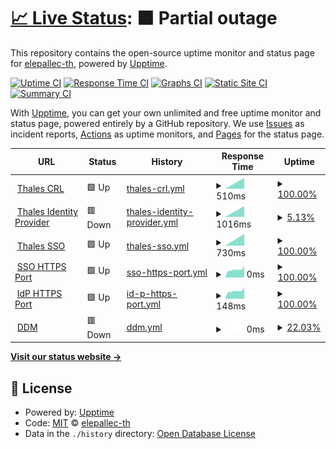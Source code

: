 # [📈 Live Status](https://elepallec-th.github.io/upptime): <!--live status--> **🟧 Partial outage**

This repository contains the open-source uptime monitor and status page for [elepallec-th](https://elepallec-th.github.io/upptime), powered by [Upptime](https://github.com/upptime/upptime).

[![Uptime CI](https://github.com/elepallec-th/upptime/workflows/Uptime%20CI/badge.svg)](https://github.com/elepallec-th/upptime/actions?query=workflow%3A%22Uptime+CI%22)
[![Response Time CI](https://github.com/elepallec-th/upptime/workflows/Response%20Time%20CI/badge.svg)](https://github.com/elepallec-th/upptime/actions?query=workflow%3A%22Response+Time+CI%22)
[![Graphs CI](https://github.com/elepallec-th/upptime/workflows/Graphs%20CI/badge.svg)](https://github.com/elepallec-th/upptime/actions?query=workflow%3A%22Graphs+CI%22)
[![Static Site CI](https://github.com/elepallec-th/upptime/workflows/Static%20Site%20CI/badge.svg)](https://github.com/elepallec-th/upptime/actions?query=workflow%3A%22Static+Site+CI%22)
[![Summary CI](https://github.com/elepallec-th/upptime/workflows/Summary%20CI/badge.svg)](https://github.com/elepallec-th/upptime/actions?query=workflow%3A%22Summary+CI%22)

With [Upptime](https://upptime.js.org), you can get your own unlimited and free uptime monitor and status page, powered entirely by a GitHub repository. We use [Issues](https://github.com/elepallec-th/upptime/issues) as incident reports, [Actions](https://github.com/elepallec-th/upptime/actions) as uptime monitors, and [Pages](https://elepallec-th.github.io/upptime) for the status page.

<!--start: status pages-->
<!-- This summary is generated by Upptime (https://github.com/upptime/upptime) -->
<!-- Do not edit this manually, your changes will be overwritten -->
<!-- prettier-ignore -->
| URL | Status | History | Response Time | Uptime |
| --- | ------ | ------- | ------------- | ------ |
| <img alt="" src="https://favicons.githubusercontent.com/crl.thalesgroup.com" height="13"> [Thales CRL](http://crl.thalesgroup.com) | 🟩 Up | [thales-crl.yml](https://github.com/elepallec-th/upptime/commits/HEAD/history/thales-crl.yml) | <details><summary><img alt="Response time graph" src="./graphs/thales-crl/response-time-week.png" height="20"> 510ms</summary><br><a href="https://elepallec-th.github.io/upptime/history/thales-crl"><img alt="Response time 510" src="https://img.shields.io/endpoint?url=https%3A%2F%2Fraw.githubusercontent.com%2Felepallec-th%2Fupptime%2FHEAD%2Fapi%2Fthales-crl%2Fresponse-time.json"></a><br><a href="https://elepallec-th.github.io/upptime/history/thales-crl"><img alt="24-hour response time 510" src="https://img.shields.io/endpoint?url=https%3A%2F%2Fraw.githubusercontent.com%2Felepallec-th%2Fupptime%2FHEAD%2Fapi%2Fthales-crl%2Fresponse-time-day.json"></a><br><a href="https://elepallec-th.github.io/upptime/history/thales-crl"><img alt="7-day response time 510" src="https://img.shields.io/endpoint?url=https%3A%2F%2Fraw.githubusercontent.com%2Felepallec-th%2Fupptime%2FHEAD%2Fapi%2Fthales-crl%2Fresponse-time-week.json"></a><br><a href="https://elepallec-th.github.io/upptime/history/thales-crl"><img alt="30-day response time 510" src="https://img.shields.io/endpoint?url=https%3A%2F%2Fraw.githubusercontent.com%2Felepallec-th%2Fupptime%2FHEAD%2Fapi%2Fthales-crl%2Fresponse-time-month.json"></a><br><a href="https://elepallec-th.github.io/upptime/history/thales-crl"><img alt="1-year response time 510" src="https://img.shields.io/endpoint?url=https%3A%2F%2Fraw.githubusercontent.com%2Felepallec-th%2Fupptime%2FHEAD%2Fapi%2Fthales-crl%2Fresponse-time-year.json"></a></details> | <details><summary><a href="https://elepallec-th.github.io/upptime/history/thales-crl">100.00%</a></summary><a href="https://elepallec-th.github.io/upptime/history/thales-crl"><img alt="All-time uptime 100.00%" src="https://img.shields.io/endpoint?url=https%3A%2F%2Fraw.githubusercontent.com%2Felepallec-th%2Fupptime%2FHEAD%2Fapi%2Fthales-crl%2Fuptime.json"></a><br><a href="https://elepallec-th.github.io/upptime/history/thales-crl"><img alt="24-hour uptime 100.00%" src="https://img.shields.io/endpoint?url=https%3A%2F%2Fraw.githubusercontent.com%2Felepallec-th%2Fupptime%2FHEAD%2Fapi%2Fthales-crl%2Fuptime-day.json"></a><br><a href="https://elepallec-th.github.io/upptime/history/thales-crl"><img alt="7-day uptime 100.00%" src="https://img.shields.io/endpoint?url=https%3A%2F%2Fraw.githubusercontent.com%2Felepallec-th%2Fupptime%2FHEAD%2Fapi%2Fthales-crl%2Fuptime-week.json"></a><br><a href="https://elepallec-th.github.io/upptime/history/thales-crl"><img alt="30-day uptime 100.00%" src="https://img.shields.io/endpoint?url=https%3A%2F%2Fraw.githubusercontent.com%2Felepallec-th%2Fupptime%2FHEAD%2Fapi%2Fthales-crl%2Fuptime-month.json"></a><br><a href="https://elepallec-th.github.io/upptime/history/thales-crl"><img alt="1-year uptime 100.00%" src="https://img.shields.io/endpoint?url=https%3A%2F%2Fraw.githubusercontent.com%2Felepallec-th%2Fupptime%2FHEAD%2Fapi%2Fthales-crl%2Fuptime-year.json"></a></details>
| <img alt="" src="https://favicons.githubusercontent.com/sso-idp.thalesgroup.com" height="13"> [Thales Identity Provider](https://sso-idp.thalesgroup.com) | 🟥 Down | [thales-identity-provider.yml](https://github.com/elepallec-th/upptime/commits/HEAD/history/thales-identity-provider.yml) | <details><summary><img alt="Response time graph" src="./graphs/thales-identity-provider/response-time-week.png" height="20"> 1016ms</summary><br><a href="https://elepallec-th.github.io/upptime/history/thales-identity-provider"><img alt="Response time 1016" src="https://img.shields.io/endpoint?url=https%3A%2F%2Fraw.githubusercontent.com%2Felepallec-th%2Fupptime%2FHEAD%2Fapi%2Fthales-identity-provider%2Fresponse-time.json"></a><br><a href="https://elepallec-th.github.io/upptime/history/thales-identity-provider"><img alt="24-hour response time 1016" src="https://img.shields.io/endpoint?url=https%3A%2F%2Fraw.githubusercontent.com%2Felepallec-th%2Fupptime%2FHEAD%2Fapi%2Fthales-identity-provider%2Fresponse-time-day.json"></a><br><a href="https://elepallec-th.github.io/upptime/history/thales-identity-provider"><img alt="7-day response time 1016" src="https://img.shields.io/endpoint?url=https%3A%2F%2Fraw.githubusercontent.com%2Felepallec-th%2Fupptime%2FHEAD%2Fapi%2Fthales-identity-provider%2Fresponse-time-week.json"></a><br><a href="https://elepallec-th.github.io/upptime/history/thales-identity-provider"><img alt="30-day response time 1016" src="https://img.shields.io/endpoint?url=https%3A%2F%2Fraw.githubusercontent.com%2Felepallec-th%2Fupptime%2FHEAD%2Fapi%2Fthales-identity-provider%2Fresponse-time-month.json"></a><br><a href="https://elepallec-th.github.io/upptime/history/thales-identity-provider"><img alt="1-year response time 1016" src="https://img.shields.io/endpoint?url=https%3A%2F%2Fraw.githubusercontent.com%2Felepallec-th%2Fupptime%2FHEAD%2Fapi%2Fthales-identity-provider%2Fresponse-time-year.json"></a></details> | <details><summary><a href="https://elepallec-th.github.io/upptime/history/thales-identity-provider">5.13%</a></summary><a href="https://elepallec-th.github.io/upptime/history/thales-identity-provider"><img alt="All-time uptime 5.13%" src="https://img.shields.io/endpoint?url=https%3A%2F%2Fraw.githubusercontent.com%2Felepallec-th%2Fupptime%2FHEAD%2Fapi%2Fthales-identity-provider%2Fuptime.json"></a><br><a href="https://elepallec-th.github.io/upptime/history/thales-identity-provider"><img alt="24-hour uptime 5.13%" src="https://img.shields.io/endpoint?url=https%3A%2F%2Fraw.githubusercontent.com%2Felepallec-th%2Fupptime%2FHEAD%2Fapi%2Fthales-identity-provider%2Fuptime-day.json"></a><br><a href="https://elepallec-th.github.io/upptime/history/thales-identity-provider"><img alt="7-day uptime 5.13%" src="https://img.shields.io/endpoint?url=https%3A%2F%2Fraw.githubusercontent.com%2Felepallec-th%2Fupptime%2FHEAD%2Fapi%2Fthales-identity-provider%2Fuptime-week.json"></a><br><a href="https://elepallec-th.github.io/upptime/history/thales-identity-provider"><img alt="30-day uptime 5.13%" src="https://img.shields.io/endpoint?url=https%3A%2F%2Fraw.githubusercontent.com%2Felepallec-th%2Fupptime%2FHEAD%2Fapi%2Fthales-identity-provider%2Fuptime-month.json"></a><br><a href="https://elepallec-th.github.io/upptime/history/thales-identity-provider"><img alt="1-year uptime 5.13%" src="https://img.shields.io/endpoint?url=https%3A%2F%2Fraw.githubusercontent.com%2Felepallec-th%2Fupptime%2FHEAD%2Fapi%2Fthales-identity-provider%2Fuptime-year.json"></a></details>
| <img alt="" src="https://favicons.githubusercontent.com/websso.online.thalesgroup.com" height="13"> [Thales SSO](https://websso.online.thalesgroup.com/login/websso_login_unique.pl) | 🟩 Up | [thales-sso.yml](https://github.com/elepallec-th/upptime/commits/HEAD/history/thales-sso.yml) | <details><summary><img alt="Response time graph" src="./graphs/thales-sso/response-time-week.png" height="20"> 730ms</summary><br><a href="https://elepallec-th.github.io/upptime/history/thales-sso"><img alt="Response time 730" src="https://img.shields.io/endpoint?url=https%3A%2F%2Fraw.githubusercontent.com%2Felepallec-th%2Fupptime%2FHEAD%2Fapi%2Fthales-sso%2Fresponse-time.json"></a><br><a href="https://elepallec-th.github.io/upptime/history/thales-sso"><img alt="24-hour response time 730" src="https://img.shields.io/endpoint?url=https%3A%2F%2Fraw.githubusercontent.com%2Felepallec-th%2Fupptime%2FHEAD%2Fapi%2Fthales-sso%2Fresponse-time-day.json"></a><br><a href="https://elepallec-th.github.io/upptime/history/thales-sso"><img alt="7-day response time 730" src="https://img.shields.io/endpoint?url=https%3A%2F%2Fraw.githubusercontent.com%2Felepallec-th%2Fupptime%2FHEAD%2Fapi%2Fthales-sso%2Fresponse-time-week.json"></a><br><a href="https://elepallec-th.github.io/upptime/history/thales-sso"><img alt="30-day response time 730" src="https://img.shields.io/endpoint?url=https%3A%2F%2Fraw.githubusercontent.com%2Felepallec-th%2Fupptime%2FHEAD%2Fapi%2Fthales-sso%2Fresponse-time-month.json"></a><br><a href="https://elepallec-th.github.io/upptime/history/thales-sso"><img alt="1-year response time 730" src="https://img.shields.io/endpoint?url=https%3A%2F%2Fraw.githubusercontent.com%2Felepallec-th%2Fupptime%2FHEAD%2Fapi%2Fthales-sso%2Fresponse-time-year.json"></a></details> | <details><summary><a href="https://elepallec-th.github.io/upptime/history/thales-sso">100.00%</a></summary><a href="https://elepallec-th.github.io/upptime/history/thales-sso"><img alt="All-time uptime 100.00%" src="https://img.shields.io/endpoint?url=https%3A%2F%2Fraw.githubusercontent.com%2Felepallec-th%2Fupptime%2FHEAD%2Fapi%2Fthales-sso%2Fuptime.json"></a><br><a href="https://elepallec-th.github.io/upptime/history/thales-sso"><img alt="24-hour uptime 100.00%" src="https://img.shields.io/endpoint?url=https%3A%2F%2Fraw.githubusercontent.com%2Felepallec-th%2Fupptime%2FHEAD%2Fapi%2Fthales-sso%2Fuptime-day.json"></a><br><a href="https://elepallec-th.github.io/upptime/history/thales-sso"><img alt="7-day uptime 100.00%" src="https://img.shields.io/endpoint?url=https%3A%2F%2Fraw.githubusercontent.com%2Felepallec-th%2Fupptime%2FHEAD%2Fapi%2Fthales-sso%2Fuptime-week.json"></a><br><a href="https://elepallec-th.github.io/upptime/history/thales-sso"><img alt="30-day uptime 100.00%" src="https://img.shields.io/endpoint?url=https%3A%2F%2Fraw.githubusercontent.com%2Felepallec-th%2Fupptime%2FHEAD%2Fapi%2Fthales-sso%2Fuptime-month.json"></a><br><a href="https://elepallec-th.github.io/upptime/history/thales-sso"><img alt="1-year uptime 100.00%" src="https://img.shields.io/endpoint?url=https%3A%2F%2Fraw.githubusercontent.com%2Felepallec-th%2Fupptime%2FHEAD%2Fapi%2Fthales-sso%2Fuptime-year.json"></a></details>
| <img alt="" src="https://favicons.githubusercontent.com/null" height="13"> [SSO HTTPS Port](192.54.144.12) | 🟩 Up | [sso-https-port.yml](https://github.com/elepallec-th/upptime/commits/HEAD/history/sso-https-port.yml) | <details><summary><img alt="Response time graph" src="./graphs/sso-https-port/response-time-week.png" height="20"> 0ms</summary><br><a href="https://elepallec-th.github.io/upptime/history/sso-https-port"><img alt="Response time 0" src="https://img.shields.io/endpoint?url=https%3A%2F%2Fraw.githubusercontent.com%2Felepallec-th%2Fupptime%2FHEAD%2Fapi%2Fsso-https-port%2Fresponse-time.json"></a><br><a href="https://elepallec-th.github.io/upptime/history/sso-https-port"><img alt="24-hour response time 0" src="https://img.shields.io/endpoint?url=https%3A%2F%2Fraw.githubusercontent.com%2Felepallec-th%2Fupptime%2FHEAD%2Fapi%2Fsso-https-port%2Fresponse-time-day.json"></a><br><a href="https://elepallec-th.github.io/upptime/history/sso-https-port"><img alt="7-day response time 0" src="https://img.shields.io/endpoint?url=https%3A%2F%2Fraw.githubusercontent.com%2Felepallec-th%2Fupptime%2FHEAD%2Fapi%2Fsso-https-port%2Fresponse-time-week.json"></a><br><a href="https://elepallec-th.github.io/upptime/history/sso-https-port"><img alt="30-day response time 0" src="https://img.shields.io/endpoint?url=https%3A%2F%2Fraw.githubusercontent.com%2Felepallec-th%2Fupptime%2FHEAD%2Fapi%2Fsso-https-port%2Fresponse-time-month.json"></a><br><a href="https://elepallec-th.github.io/upptime/history/sso-https-port"><img alt="1-year response time 0" src="https://img.shields.io/endpoint?url=https%3A%2F%2Fraw.githubusercontent.com%2Felepallec-th%2Fupptime%2FHEAD%2Fapi%2Fsso-https-port%2Fresponse-time-year.json"></a></details> | <details><summary><a href="https://elepallec-th.github.io/upptime/history/sso-https-port">100.00%</a></summary><a href="https://elepallec-th.github.io/upptime/history/sso-https-port"><img alt="All-time uptime 100.00%" src="https://img.shields.io/endpoint?url=https%3A%2F%2Fraw.githubusercontent.com%2Felepallec-th%2Fupptime%2FHEAD%2Fapi%2Fsso-https-port%2Fuptime.json"></a><br><a href="https://elepallec-th.github.io/upptime/history/sso-https-port"><img alt="24-hour uptime 100.00%" src="https://img.shields.io/endpoint?url=https%3A%2F%2Fraw.githubusercontent.com%2Felepallec-th%2Fupptime%2FHEAD%2Fapi%2Fsso-https-port%2Fuptime-day.json"></a><br><a href="https://elepallec-th.github.io/upptime/history/sso-https-port"><img alt="7-day uptime 100.00%" src="https://img.shields.io/endpoint?url=https%3A%2F%2Fraw.githubusercontent.com%2Felepallec-th%2Fupptime%2FHEAD%2Fapi%2Fsso-https-port%2Fuptime-week.json"></a><br><a href="https://elepallec-th.github.io/upptime/history/sso-https-port"><img alt="30-day uptime 100.00%" src="https://img.shields.io/endpoint?url=https%3A%2F%2Fraw.githubusercontent.com%2Felepallec-th%2Fupptime%2FHEAD%2Fapi%2Fsso-https-port%2Fuptime-month.json"></a><br><a href="https://elepallec-th.github.io/upptime/history/sso-https-port"><img alt="1-year uptime 100.00%" src="https://img.shields.io/endpoint?url=https%3A%2F%2Fraw.githubusercontent.com%2Felepallec-th%2Fupptime%2FHEAD%2Fapi%2Fsso-https-port%2Fuptime-year.json"></a></details>
| <img alt="" src="https://favicons.githubusercontent.com/null" height="13"> [IdP HTTPS Port](192.54.144.69) | 🟩 Up | [id-p-https-port.yml](https://github.com/elepallec-th/upptime/commits/HEAD/history/id-p-https-port.yml) | <details><summary><img alt="Response time graph" src="./graphs/id-p-https-port/response-time-week.png" height="20"> 148ms</summary><br><a href="https://elepallec-th.github.io/upptime/history/id-p-https-port"><img alt="Response time 148" src="https://img.shields.io/endpoint?url=https%3A%2F%2Fraw.githubusercontent.com%2Felepallec-th%2Fupptime%2FHEAD%2Fapi%2Fid-p-https-port%2Fresponse-time.json"></a><br><a href="https://elepallec-th.github.io/upptime/history/id-p-https-port"><img alt="24-hour response time 148" src="https://img.shields.io/endpoint?url=https%3A%2F%2Fraw.githubusercontent.com%2Felepallec-th%2Fupptime%2FHEAD%2Fapi%2Fid-p-https-port%2Fresponse-time-day.json"></a><br><a href="https://elepallec-th.github.io/upptime/history/id-p-https-port"><img alt="7-day response time 148" src="https://img.shields.io/endpoint?url=https%3A%2F%2Fraw.githubusercontent.com%2Felepallec-th%2Fupptime%2FHEAD%2Fapi%2Fid-p-https-port%2Fresponse-time-week.json"></a><br><a href="https://elepallec-th.github.io/upptime/history/id-p-https-port"><img alt="30-day response time 148" src="https://img.shields.io/endpoint?url=https%3A%2F%2Fraw.githubusercontent.com%2Felepallec-th%2Fupptime%2FHEAD%2Fapi%2Fid-p-https-port%2Fresponse-time-month.json"></a><br><a href="https://elepallec-th.github.io/upptime/history/id-p-https-port"><img alt="1-year response time 148" src="https://img.shields.io/endpoint?url=https%3A%2F%2Fraw.githubusercontent.com%2Felepallec-th%2Fupptime%2FHEAD%2Fapi%2Fid-p-https-port%2Fresponse-time-year.json"></a></details> | <details><summary><a href="https://elepallec-th.github.io/upptime/history/id-p-https-port">100.00%</a></summary><a href="https://elepallec-th.github.io/upptime/history/id-p-https-port"><img alt="All-time uptime 100.00%" src="https://img.shields.io/endpoint?url=https%3A%2F%2Fraw.githubusercontent.com%2Felepallec-th%2Fupptime%2FHEAD%2Fapi%2Fid-p-https-port%2Fuptime.json"></a><br><a href="https://elepallec-th.github.io/upptime/history/id-p-https-port"><img alt="24-hour uptime 100.00%" src="https://img.shields.io/endpoint?url=https%3A%2F%2Fraw.githubusercontent.com%2Felepallec-th%2Fupptime%2FHEAD%2Fapi%2Fid-p-https-port%2Fuptime-day.json"></a><br><a href="https://elepallec-th.github.io/upptime/history/id-p-https-port"><img alt="7-day uptime 100.00%" src="https://img.shields.io/endpoint?url=https%3A%2F%2Fraw.githubusercontent.com%2Felepallec-th%2Fupptime%2FHEAD%2Fapi%2Fid-p-https-port%2Fuptime-week.json"></a><br><a href="https://elepallec-th.github.io/upptime/history/id-p-https-port"><img alt="30-day uptime 100.00%" src="https://img.shields.io/endpoint?url=https%3A%2F%2Fraw.githubusercontent.com%2Felepallec-th%2Fupptime%2FHEAD%2Fapi%2Fid-p-https-port%2Fuptime-month.json"></a><br><a href="https://elepallec-th.github.io/upptime/history/id-p-https-port"><img alt="1-year uptime 100.00%" src="https://img.shields.io/endpoint?url=https%3A%2F%2Fraw.githubusercontent.com%2Felepallec-th%2Fupptime%2FHEAD%2Fapi%2Fid-p-https-port%2Fuptime-year.json"></a></details>
| <img alt="" src="https://favicons.githubusercontent.com/ddm.online.thalesgroup.com" height="13"> [DDM](https://ddm.online.thalesgroup.com) | 🟥 Down | [ddm.yml](https://github.com/elepallec-th/upptime/commits/HEAD/history/ddm.yml) | <details><summary><img alt="Response time graph" src="./graphs/ddm/response-time-week.png" height="20"> 0ms</summary><br><a href="https://elepallec-th.github.io/upptime/history/ddm"><img alt="Response time 0" src="https://img.shields.io/endpoint?url=https%3A%2F%2Fraw.githubusercontent.com%2Felepallec-th%2Fupptime%2FHEAD%2Fapi%2Fddm%2Fresponse-time.json"></a><br><a href="https://elepallec-th.github.io/upptime/history/ddm"><img alt="24-hour response time 0" src="https://img.shields.io/endpoint?url=https%3A%2F%2Fraw.githubusercontent.com%2Felepallec-th%2Fupptime%2FHEAD%2Fapi%2Fddm%2Fresponse-time-day.json"></a><br><a href="https://elepallec-th.github.io/upptime/history/ddm"><img alt="7-day response time 0" src="https://img.shields.io/endpoint?url=https%3A%2F%2Fraw.githubusercontent.com%2Felepallec-th%2Fupptime%2FHEAD%2Fapi%2Fddm%2Fresponse-time-week.json"></a><br><a href="https://elepallec-th.github.io/upptime/history/ddm"><img alt="30-day response time 0" src="https://img.shields.io/endpoint?url=https%3A%2F%2Fraw.githubusercontent.com%2Felepallec-th%2Fupptime%2FHEAD%2Fapi%2Fddm%2Fresponse-time-month.json"></a><br><a href="https://elepallec-th.github.io/upptime/history/ddm"><img alt="1-year response time 0" src="https://img.shields.io/endpoint?url=https%3A%2F%2Fraw.githubusercontent.com%2Felepallec-th%2Fupptime%2FHEAD%2Fapi%2Fddm%2Fresponse-time-year.json"></a></details> | <details><summary><a href="https://elepallec-th.github.io/upptime/history/ddm">22.03%</a></summary><a href="https://elepallec-th.github.io/upptime/history/ddm"><img alt="All-time uptime 22.03%" src="https://img.shields.io/endpoint?url=https%3A%2F%2Fraw.githubusercontent.com%2Felepallec-th%2Fupptime%2FHEAD%2Fapi%2Fddm%2Fuptime.json"></a><br><a href="https://elepallec-th.github.io/upptime/history/ddm"><img alt="24-hour uptime 22.03%" src="https://img.shields.io/endpoint?url=https%3A%2F%2Fraw.githubusercontent.com%2Felepallec-th%2Fupptime%2FHEAD%2Fapi%2Fddm%2Fuptime-day.json"></a><br><a href="https://elepallec-th.github.io/upptime/history/ddm"><img alt="7-day uptime 22.03%" src="https://img.shields.io/endpoint?url=https%3A%2F%2Fraw.githubusercontent.com%2Felepallec-th%2Fupptime%2FHEAD%2Fapi%2Fddm%2Fuptime-week.json"></a><br><a href="https://elepallec-th.github.io/upptime/history/ddm"><img alt="30-day uptime 22.03%" src="https://img.shields.io/endpoint?url=https%3A%2F%2Fraw.githubusercontent.com%2Felepallec-th%2Fupptime%2FHEAD%2Fapi%2Fddm%2Fuptime-month.json"></a><br><a href="https://elepallec-th.github.io/upptime/history/ddm"><img alt="1-year uptime 22.03%" src="https://img.shields.io/endpoint?url=https%3A%2F%2Fraw.githubusercontent.com%2Felepallec-th%2Fupptime%2FHEAD%2Fapi%2Fddm%2Fuptime-year.json"></a></details>

<!--end: status pages-->

[**Visit our status website →**](https://elepallec-th.github.io/upptime)

## 📄 License

- Powered by: [Upptime](https://github.com/upptime/upptime)
- Code: [MIT](./LICENSE) © [elepallec-th](https://elepallec-th.github.io/upptime)
- Data in the `./history` directory: [Open Database License](https://opendatacommons.org/licenses/odbl/1-0/)
